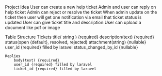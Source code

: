 Project Idea
User can create a new help ticket
Admin and user can reply on help ticket
Admin can reject or resolve the ticket
When admin update on the ticket then user will get one notification via email that ticket status is updated
User can give ticket title and description
User can upload a document like pdf or image

Table Structure
Tickets
title( string ) {required}
description(text) {required}
status(open {default}, resolved, rejected)
attachment(string) {nullable}
user_id {required} filled by laravel
status_changed_by_id {nullable}

    Replies
        body(text) {required}
        user_id {required} filled by laravel
        ticket_id {required} filled by laravel
